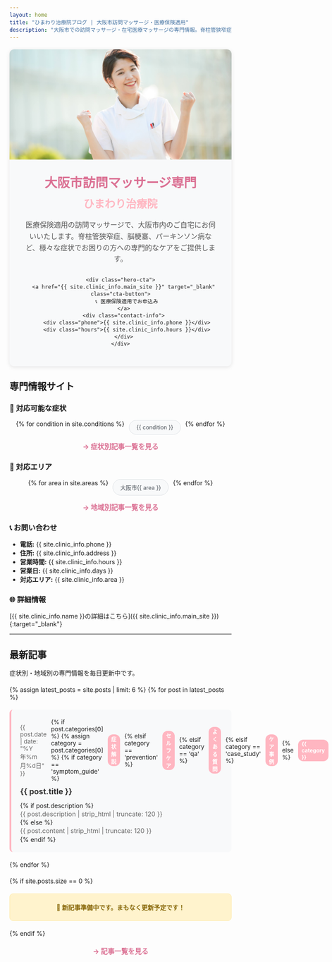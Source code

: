 ```yaml
---
layout: home
title: "ひまわり治療院ブログ | 大阪市訪問マッサージ・医療保険適用"
description: "大阪市での訪問マッサージ・在宅医療マッサージの専門情報。脊柱管狭窄症、脳梗塞、パーキンソン病など各種傷病の症状緩和事例、予防法、よくある質問を専門家が解説。医療保険適用で安心の在宅ケア。"
---
```


<!-- ヒーローセクション -->
<div class="hero-section">
  <div class="hero-image">
    <img src="/assets/images/hero-massage.jpg" alt="ひまわり治療院の訪問マッサージ">
  </div>
  
  <div class="hero-content">
    <h1>大阪市訪問マッサージ専門</h1>
    <h2>ひまわり治療院</h2>
    <p>医療保険適用の訪問マッサージで、大阪市内のご自宅にお伺いいたします。脊柱管狭窄症、脳梗塞、パーキンソン病など、様々な症状でお困りの方への専門的なケアをご提供します。</p>
    
    <div class="hero-cta">
      <a href="{{ site.clinic_info.main_site }}" target="_blank" class="cta-button">
        📞 医療保険適用でお申込み
      </a>
      <div class="contact-info">
        <div class="phone">{{ site.clinic_info.phone }}</div>
        <div class="hours">{{ site.clinic_info.hours }}</div>
      </div>
    </div>
  </div>
</div>

## 専門情報サイト

### 🏥 対応可能な症状

<div class="conditions-grid">
{% for condition in site.conditions %}
  <a href="/symptoms/{{ condition | url_encode }}/" class="condition-link">{{ condition }}</a>
{% endfor %}
</div>

<p style="text-align: center; margin-top: 15px;">
  <a href="/symptoms/" class="view-all-link">→ 症状別記事一覧を見る</a>
</p>

### 📍 対応エリア

<div class="areas-grid">
{% for area in site.areas %}
  <a href="/areas/{{ area | url_encode }}/" class="area-link">大阪市{{ area }}</a>
{% endfor %}
</div>

<p style="text-align: center; margin-top: 15px;">
  <a href="/areas/" class="view-all-link">→ 地域別記事一覧を見る</a>
</p>

### 📞 お問い合わせ

- **電話:** {{ site.clinic_info.phone }}
- **住所:** {{ site.clinic_info.address }}
- **営業時間:** {{ site.clinic_info.hours }}
- **営業日:** {{ site.clinic_info.days }}
- **対応エリア:** {{ site.clinic_info.area }}

### 🌐 詳細情報

[{{ site.clinic_info.name }}の詳細はこちら]({{ site.clinic_info.main_site }}){:target="_blank"}

---

<style>
/* シンプルなヒーローセクション */
.hero-section {
  margin: 20px 0;
  background: #f8f9fa;
  border-radius: 10px;
  overflow: hidden;
  box-shadow: 0 2px 10px rgba(0,0,0,0.1);
}

.hero-image {
  width: 100%;
  height: 250px;
  overflow: hidden;
}

.hero-image img {
  width: 100%;
  height: 100%;
  object-fit: cover;
}

.hero-content {
  padding: 30px;
  text-align: center;
}

.hero-content h1 {
  color: #DB7093;
  font-size: 1.8rem;
  margin: 0 0 10px 0;
  font-weight: bold;
}

.hero-content h2 {
  color: #FFB6C1;
  font-size: 1.5rem;
  margin: 0 0 20px 0;
  font-weight: 600;
}

.hero-content p {
  color: #555;
  font-size: 1rem;
  line-height: 1.6;
  margin-bottom: 25px;
}

.cta-button {
  display: inline-block;
  background: linear-gradient(45deg, #FFB6C1, #F8BBD9);
  color: white;
  padding: 15px 25px;
  border-radius: 25px;
  text-decoration: none;
  font-weight: bold;
  margin-bottom: 20px;
  transition: all 0.3s ease;
  text-shadow: 1px 1px 2px rgba(0,0,0,0.3);
}

.cta-button:hover {
  transform: translateY(-2px);
  box-shadow: 0 5px 15px rgba(255, 182, 193, 0.4);
  text-decoration: none;
  background: linear-gradient(45deg, #F8BBD9, #DDA0DD);
}

.contact-info {
  margin-top: 15px;
}

.phone {
  font-size: 1.2rem;
  font-weight: bold;
  color: #DB7093;
  margin-bottom: 5px;
}

.hours {
  font-size: 0.9rem;
  color: #666;
}

/* モバイル対応 */
@media (max-width: 768px) {
  .hero-section {
    margin: 10px 0;
    border-radius: 8px;
  }
  
  .hero-image {
    height: 200px;
  }
  
  .hero-content {
    padding: 20px;
  }
  
  .hero-content h1 {
    font-size: 1.5rem;
  }
  
  .hero-content h2 {
    font-size: 1.3rem;
  }
  
  .hero-content p {
    font-size: 0.95rem;
  }
  
  .cta-button {
    padding: 12px 20px;
    font-size: 0.95rem;
  }
}

@media (max-width: 480px) {
  .hero-content {
    padding: 15px;
  }
  
  .hero-content h1 {
    font-size: 1.3rem;
  }
  
  .hero-content h2 {
    font-size: 1.2rem;
  }
  
  .cta-button {
    width: 100%;
    padding: 12px;
  }
}

/* 既存のスタイル */
.conditions-grid, .areas-grid {
  display: flex;
  flex-wrap: wrap;
  gap: 10px;
  margin: 15px 0;
  justify-content: center;
}

.condition-link, .area-link {
  display: inline-block;
  padding: 8px 16px;
  background: #f8f9fa;
  border: 1px solid #dee2e6;
  border-radius: 25px;
  text-decoration: none;
  color: #495057;
  font-size: 0.9em;
  transition: all 0.3s ease;
}

.condition-link:hover, .area-link:hover {
  background: #FFB6C1;
  color: white;
  border-color: #FFB6C1;
  transform: translateY(-2px);
  text-shadow: 1px 1px 2px rgba(0,0,0,0.3);
}

.view-all-link {
  color: #DB7093;
  text-decoration: none;
  font-weight: bold;
  font-size: 1.1em;
}

.view-all-link:hover {
  text-decoration: underline;
}

@media (max-width: 480px) {
  .conditions-grid, .areas-grid {
    gap: 8px;
  }
  
  .condition-link, .area-link {
    padding: 6px 12px;
    font-size: 0.85em;
  }
}
</style>

## 最新記事

症状別・地域別の専門情報を毎日更新中です。

<div class="latest-articles">
{% assign latest_posts = site.posts | limit: 6 %}
{% for post in latest_posts %}
  <article class="latest-article">
    <div class="article-meta">
      <time datetime="{{ post.date | date_to_xmlschema }}">{{ post.date | date: "%Y年%m月%d日" }}</time>
      {% if post.categories[0] %}
        {% assign category = post.categories[0] %}
        {% if category == 'symptom_guide' %}
          <span class="category">症状解説</span>
        {% elsif category == 'prevention' %}
          <span class="category">セルフケア</span>
        {% elsif category == 'qa' %}
          <span class="category">よくある質問</span>
        {% elsif category == 'case_study' %}
          <span class="category">ケア事例</span>
        {% else %}
          <span class="category">{{ category }}</span>
        {% endif %}
      {% endif %}
    </div>
    <h3><a href="{{ post.url | relative_url }}">{{ post.title }}</a></h3>
    {% if post.description %}
      <p class="excerpt">{{ post.description | strip_html | truncate: 120 }}</p>
    {% else %}
      <p class="excerpt">{{ post.content | strip_html | truncate: 120 }}</p>
    {% endif %}
  </article>
{% endfor %}
</div>

{% if site.posts.size == 0 %}
<div class="no-articles">
  <p>🌻 新記事準備中です。まもなく更新予定です！</p>
</div>
{% endif %}

<p style="text-align: center; margin-top: 20px;">
  <a href="/archive/" class="view-all-link">→ 記事一覧を見る</a>
</p>

<style>
.latest-articles {
  display: grid;
  grid-template-columns: repeat(auto-fit, minmax(300px, 1fr));
  gap: 20px;
  margin: 20px 0;
}

.latest-article {
  background: #f8f9fa;
  border-radius: 8px;
  padding: 20px;
  border-left: 4px solid #FFB6C1;
  transition: all 0.3s ease;
}

.latest-article:hover {
  background: #ffffff;
  box-shadow: 0 4px 12px rgba(0,0,0,0.1);
  transform: translateY(-2px);
}

.article-meta {
  display: flex;
  align-items: center;
  gap: 10px;
  margin-bottom: 10px;
  font-size: 0.85rem;
}

.article-meta time {
  color: #666;
}

.category {
  background: #FFB6C1;
  color: white;
  padding: 2px 8px;
  border-radius: 12px;
  font-size: 0.75rem;
  font-weight: bold;
}

.latest-article h3 {
  margin: 0 0 10px 0;
  font-size: 1.1rem;
  line-height: 1.4;
}

.latest-article h3 a {
  color: #333;
  text-decoration: none;
  transition: color 0.3s ease;
}

.latest-article h3 a:hover {
  color: #DB7093;
}

.excerpt {
  color: #666;
  font-size: 0.9rem;
  line-height: 1.5;
  margin: 0;
}

.no-articles {
  background: #fff3cd;
  border: 1px solid #ffeaa7;
  border-radius: 8px;
  padding: 20px;
  text-align: center;
  margin: 20px 0;
}

.no-articles p {
  margin: 0;
  color: #856404;
  font-weight: bold;
}

@media (max-width: 768px) {
  .latest-articles {
    grid-template-columns: 1fr;
    gap: 15px;
  }
  
  .latest-article {
    padding: 15px;
  }
  
  .latest-article h3 {
    font-size: 1rem;
  }
}
</style>